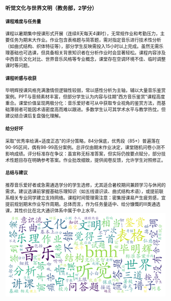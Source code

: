 ### 听觉文化与世界文明（教务部，2学分）

#### 课程难度与任务量  
课程以暑期集中授课形式开展（连续8天每天4课时），无常规作业和考勤压力，主要任务为期末大作业。作业包含表格题与简答题，需对指定音乐进行技术性分析（如曲式结构、织体特征等），部分学生反映需投入15小时以上完成。虽然无需乐理基础也可选课，但具备相关背景知识者在分析作业时会显著轻松。课程内容涉及中西音乐文化对比、世界音乐风格等专业概念，课堂存在空调环境不佳、临时调整课时等问题。

#### 课程听感与收获  
毕明辉授课风格充满激情但逻辑性较弱，常以感性分析为主轴，辅以大量音乐鉴赏案例。PPT与音频素材丰富，但部分学生认为内容与往期"西方音乐鉴赏"课程高度重合。课堂价值呈现两极分化：音乐爱好者可从中获取专业视角的鉴赏方法，而基础薄弱者可能因术语密度高而难以跟进。多数学生认可其学术水平与教学热忱，但建议结合课后复盘强化理解。

#### 给分好坏  
采取"优秀率给满+适度正态"的评分策略，84分保底，优秀段（85+）普遍落在90-95区间，偶有98-99高分案例。总评仅由期末作业决定，课堂随机问卷小测不影响成绩。评分标准存在争议：虽宣称无标准答案，但实际仍按要点赋分，部分技术性题目存在明确参考答案。作业批改细致，提供阅卷反馈，允许学生对照修正。

#### 总结与建议  
推荐音乐爱好者或急需通选学分的学生选修，尤其适合暑校期间兼顾学习与休闲的需求。建议选课前掌握基础乐理知识（如五线谱识读、曲式结构术语），或提前联系相关专业同学建立支持网络。课程时间管理需注意：密集授课易产生疲劳感，宜提前规划期末作业写作周期。总体而言，作为任务量适中、给分慷慨的III类通选课，其性价比在北大通识体系中属于中上水平。
![wordcloud](wordcloud.png)